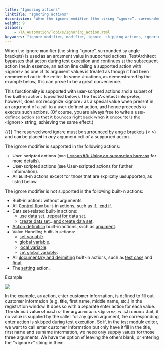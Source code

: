 ```yaml
--- 
title: "Ignoring actions"
linktitle: "Ignoring actions"
description: "When the ignore modifier (the string “ignore”, surrounded by angle brackets) is used as an argument value in supported actions, TestArchitect bypasses that action during test execution and continues at the subsequent action line."
weight: 9
aliases: 
    - /TA_Automation/Topics/Ignoring_action.html
keywords: "ignore modifier, modifier, ignore, skipping actions, ignoring actions"
---
```


When the ignore modifier \(the string “ignore”, surrounded by angle brackets\) is used as an argument value in supported actions, TestArchitect bypasses that action during test execution and continues at the subsequent action line.In essence, an action line calling a supported action with <ignore\> as one of its argument values is treated as though it had been commented out in the editor. In some situations, as demonstrated by the example below, this can prove to be a great convenience.

This functionality is supported with user-scripted actions and a subset of the built-in actions \(specified below\). The TestArchitect interpreter, however, does not recognize <ignore\> as a special value when present in an argument of a call to a user-defined action, and hence proceeds to execute such actions. \(Of course, you are always free to write a user-defined action so that it bounces right back when it encounters the <ignore\> string, achieving the same effect.\)

{{<note>}} The reserved word ignore must be surrounded by angle brackets \(< \>\) and can be placed in *any* argument cell of a supported action.

The ignore modifier is supported in the following actions:

-   User-scripted actions \(see [Lesson \#8: Using an automation harness](/testarchitect-tutorial/part-3-extending-testarchitect/lesson-8-using-an-automation-harness/) for more details\).
-   User-scripted actions \(see User-scripted actions for further information\).
-   All built-in actions except for those that are explicitly unsupported, as listed below.

The ignore modifier is not supported in the following built-in actions:

-   Built-in actions without arguments.
-   All [Control flow](/automation-guide/action-based-testing-language/built-in-actions/test-support-actions/control-flow/) built-in actions, such as [if](/automation-guide/action-based-testing-language/built-in-actions/test-support-actions/control-flow/if)...[end if](/automation-guide/action-based-testing-language/built-in-actions/test-support-actions/control-flow/end-if).
-   Data set-related built-in actions:
    -   [use data set](/automation-guide/action-based-testing-language/built-in-actions/test-support-actions/data-sets/use-data-set)...[repeat for data set](/automation-guide/action-based-testing-language/built-in-actions/test-support-actions/data-sets/repeat-for-data-set).
    -   [create data set](/automation-guide/action-based-testing-language/built-in-actions/test-support-actions/data-sets/create-data-set)...[end create data set](/automation-guide/action-based-testing-language/built-in-actions/test-support-actions/data-sets/end-create-data-set).
-   [Action definition](/automation-guide/action-based-testing-language/built-in-actions/test-support-actions/action-definition/) built-in actions, such as [argument](/automation-guide/action-based-testing-language/built-in-actions/test-support-actions/action-definition/argument).
-   Value Handling built-in actions:
    -   [set variable](/automation-guide/action-based-testing-language/built-in-actions/test-support-actions/value-handling/set-variable).
    -   [global variable](/automation-guide/action-based-testing-language/built-in-actions/test-support-actions/value-handling/global-variable).
    -   [local variable](/automation-guide/action-based-testing-language/built-in-actions/test-support-actions/value-handling/local-variable).
    -   [set global variable](/automation-guide/action-based-testing-language/built-in-actions/test-support-actions/value-handling/set-global-variable).
-   All [documentary and delimiting](/automation-guide/action-based-testing-language/built-in-actions/test-support-actions/documentary/) built-in actions, such as [test case](/automation-guide/action-based-testing-language/built-in-actions/test-support-actions/documentary/test-case) and [final](/automation-guide/action-based-testing-language/built-in-actions/test-support-actions/documentary/final).
-   The [setting](/automation-guide/action-based-testing-language/built-in-actions/test-support-actions/value-handling/setting) action.

Example

![](/images/TA_Automation/Images/ignore_modifier_pgm.png)

In the example, an action, enter customer information, is defined to fill out customer information \(e.g. title, first name, middle name, etc.\) in the registration window. It does so with a separate enter action for each value. The default value of each of the arguments is `<ignore>`, which means that, if no value is supplied by the caller for any given argument, the corresponding enter action is skipped during test execution. So if, in the test module editor, we want to call enter customer information but only have it fill in the title, first name and surname information, we need only supply values for those three arguments. We have the option of leaving the others blank, or entering the “<ignore\>” string in them.



